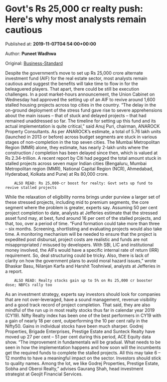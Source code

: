 
# Govt's Rs 25,000 cr realty push: Here's why most analysts remain cautious

Published at: **2019-11-07T04:54:00+00:00**

Author: **Puneet Wadhwa**

Original: [Business-Standard](https://www.business-standard.com/article/markets/govt-s-rs-25-000-cr-realty-push-here-s-why-most-analysts-remain-cautious-119110700331_1.html)

Despite the government’s move to set up Rs 25,000 crore alternate investment fund (AIF) for the real estate sector, most analysts remain cautious and suggest the benefits will take time to flow in for the beleaguered players. That apart, there could be still be execution challenges. In a post market-hours announcement, the Union Cabinet on Wednesday had approved the setting up of an AIF to revive around 1,600 stalled housing projects across top cities in the country.
“The delay in the on-ground deployment of the stress fund gave rise to severe apprehensions about the main issues – that of stuck and delayed projects – that had remained unaddressed so far. The timeline for setting up this fund and its actual implementation is quite critical,” said Anuj Puri, chairman, ANAROCK Property Consultants.
As per ANAROCK’s estimate, a total of 5.76 lakh units (launched in 2013 or before) across budget segments are stuck in various stages of non-completion in the top seven cities. The Mumbai Metropolitan Region (MMR) alone, they estimate, has nearly 2-lakh units where the construction / completion has been delayed since then, which is valued at Rs 2.34-trillion. A recent report by Citi had pegged the total amount stuck in stalled projects across seven major Indian cities (Bengaluru, Mumbai Metropolitan region (MMR), National Capital Region (NCR), Ahmedabad, Hyderabad, Kolkata and Pune) at Rs 80,000 crore.

        ALSO READ: Rs 25,000-cr boost for realty: Govt sets up fund to revive stalled projects
      
While the relaxation of eligibility norms brings under purview a larger set of these stressed projects, including mid to premium segments, the core segment where the problem is greater, experts say. Assuming 50 per cent project completion to date, analysts at Jefferies estimate that the stressed asset fund may, at best, fund around 16 per cent of the stalled projects, and that, too, over a period of time.
“Fund formation could take more than three – six months. Screening, shortlisting and evaluating projects would also take time. A monitoring mechanism will be needed to ensure that the project is expedited post disbursal, project costs are realistic and funds are not misappropriated / misused by developers. With SBI, LIC and institutional money involved, the AIFs would have a specific internal rate of return (IRR) requirement. So, deal structuring could be tricky. Also, there is lack of clarity on how the government plans to avoid moral hazard issues,” wrote Bhaskar Basu, Nilanjan Karfa and Harshit Toshniwal, analysts at Jefferies in a report.

        ALSO READ: Realty stocks gain up to 5% on Rs 25,000 cr booster dose; NBFCs rally too
      
As an investment strategy, experts say investors should look for companies that are not over-leveraged, have a sound management, revenue visibility and a good track record of project completion. That said, they are also mindful of the run up in most realty stocks thus far in calendar year 2019 (CY19).
Nifty Realty index has been one of the best performers in CY19 with a gain of nearly 18 per cent, outperforming the 10 per cent rally in the Nifty50. Gains in individual stocks have been much sharper. Godrej Properties, Brigade Enterprises, Prestige Estate and Sunteck Realty have moved up 27 per cent – 51 per cent during this period, ACE Equity data show.
“The improvement in fundamentals will be gradual. What needs to be seen in how the implementation happens and how soon will the incumbents get the required funds to complete the stalled projects. All this may take 6 – 12 months to have a meaningful impact on the sector. Investors should stick to quality names. Among the lot, we like Godrej Properties, Prestige Estate, Sobha and Oberoi Realty,” advises Gaurang Shah, head investment strategist at Geojit Financial Services.
